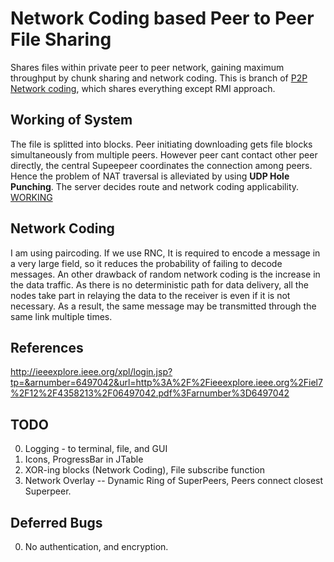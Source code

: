 Network Coding based Peer to Peer File Sharing
============================================
Shares files within private peer to peer network, gaining maximum throughput by chunk sharing and network coding. 
This is branch of [P2P Network coding](https://github.com/TheNilesh/p2p-file-sharing), which shares everything except RMI approach.

Working of System
-----------------------
The file is splitted into blocks. Peer initiating downloading gets file blocks simultaneously from multiple peers. However peer cant contact other peer directly, the central Supeepeer coordinates the connection among peers. Hence the problem of NAT traversal is alleviated by using **UDP Hole Punching**. The server decides route and network coding applicability.
[WORKING](https://drive.google.com/open?id=0B55XUQq2E5CjRGg3ZVgwclFBZlk&authuser=0)

Network Coding
-----------------
I am using paircoding.
If we use RNC, It is required to encode a message in a very large field, so it reduces the probability of failing to decode messages. An other drawback of random network coding is the increase in the data traffic. As there is no deterministic path for data delivery, all the nodes take part in relaying the data to the receiver is even if it is not necessary. As a result, the same message may be transmitted through the same link multiple times.

References
----------
http://ieeexplore.ieee.org/xpl/login.jsp?tp=&arnumber=6497042&url=http%3A%2F%2Fieeexplore.ieee.org%2Fiel7%2F12%2F4358213%2F06497042.pdf%3Farnumber%3D6497042

TODO
---------
0. Logging - to terminal, file, and GUI
0. Icons, ProgressBar in JTable
0. XOR-ing blocks (Network Coding), File subscribe function
0. Network Overlay  -- Dynamic Ring of SuperPeers, Peers connect closest Superpeer.

Deferred Bugs
----------------
0. No authentication, and encryption.